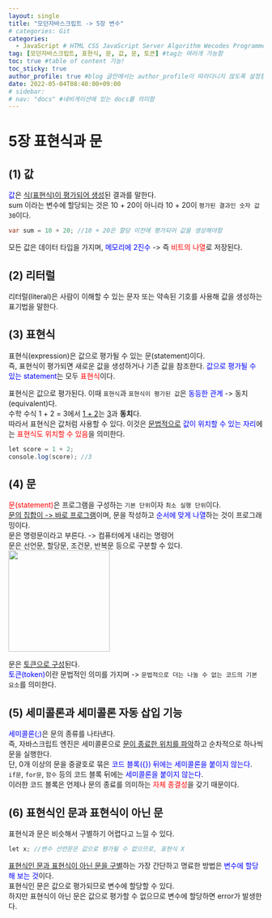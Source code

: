 ```yaml
---
layout: single
title: "모던자바스크립트 -> 5장 변수"  
# categories: Git
categories:
  - JavaScript # HTML CSS JavaScript Server Algorithm Wecodes Programmers CS Github Blog
tag: [모던자바스크립트, 표현식, 문, 값, 문, 토큰] #tag는 여러개 가능함
toc: true #table of content 기능!
toc_sticky: true
author_profile: true #blog 글안에서는 author_profile이 따라다니지 않도록 설정함
date: 2022-05-04T08:40:00+09:00
# sidebar:
# nav: "docs" #네비게이션에 있는 docs를 의미함
---
```

# 5장 표현식과 문   
## (1) 값  
<span style="color:blue">값</span>은 <u>식(표현식)이 평가되어 생성</u>된 결과를 말한다.  
sum 이라는 변수에 할당되는 것은 10 + 20이 아니라 10 + 20이 `평가된 결과인 숫자 값 30`이다.  

```java
var sum = 10 + 20; //10 + 20은 할당 이전에 평가되어 값을 생성해야함
```  
모든 값은 데이터 타입을 가지며, <span style="color:blue">메모리에 2진수</span> -> 즉 <span style="color:red">비트의 나열</span>로 저장된다.  

## (2) 리터럴  
리터럴(literal)은 사람이 이해할 수 있는 문자 또는 약속된 기호를 사용해 값을 생성하는 표기법을 말한다.  

## (3) 표현식  
표현식(expression)은 값으로 평가될 수 있는 문(statement)이다.  
즉, 표현식이 평가되면 새로운 값을 생성하거나 기존 값을 참조한다. <span style="color:blue">값으로 평가될 수 있는 statement</span>는 모두 <span style="color:red">표현식</span>이다.  

표현식은 값으로 평가된다. 이때 `표현식`과 `표현식이 평가된 값`은 <span style="color:blue">동등한 관계</span> -> 동치(equivalent)다.  
수학 수식 1 + 2 = 3에서 <u>1 + 2</u>는 <u>3</u>과 **동치**다.  
따라서 표현식은 값처럼 사용할 수 있다. 이것은 <u>문법적으로</u> <span style="color:blue">값이 위치할 수 있는 자리</span>에는 <span style="color:red">표현식도 위치할 수 있음</span>을 의미한다.  
```java
let score = 1 + 2;
console.log(score); //3
```


## (4) 문  
<span style="color:red">문(statement)</span>은 프로그램을 구성하는 `기본 단위`이자 `최소 실행 단위`이다.  
<u>문의 집합이 -> 바로 프로그램</u>이며, 문을 작성하고 <span style="color:blue">순서에 맞게 나열</span>하는 것이 프로그래밍이다.  
문은 명령문이라고 부른다. -> 컴퓨터에게 내리는 명령어  
문은 선언문, 할당문, 조건문, 반복문 등으로 구분할 수 있다.  
<img src="https://user-images.githubusercontent.com/87808288/166605088-c6e42b88-a687-4994-a492-ced1106ca5ee.png" width="200">   

문은 <u>토큰으로 구성</u>된다.  
<span style="color:blue">토큰(token)</span>이란 문법적인 의미를 가지며 -> `문법적으로 더는 나눌 수 없는 코드의 기본 요소`를 의미한다.  

## (5) 세미콜론과 세미콜론 자동 삽입 기능  
<span style="color:blue">세미콜론(;)</span>은 문의 종류를 나타낸다.  
즉, 자바스크립트 엔진은 세미콜론으로 <u>문이 종료한 위치를 파악</u>하고 순차적으로 하나씩 문을 실행한다.  
단, 0개 이상의 문을 중괄호로 묶은 <span style="color:blue">코드 블록({}) 뒤에는 세미콜론을 붙이지 않는다</span>.  
`if문`, `for문`, `함수` 등의 코드 블록 뒤에는 <span style="color:blue">세미콜론을 붙이지 않는다</span>.  
이러한 코드 블록은 언제나 문의 종료를 의미하는 <span style="color:red">자체 종결성</span>을 갖기 때문이다.  

## (6) 표현식인 문과 표현식이 아닌 문  
표현식과 문은 비슷해서 구별하기 어렵다고 느낄 수 있다.  

```java
let x; //변수 선언문은 값으로 평가될 수 없으므로, 표현식 X
```  
<u>표현식인 문과 표현식이 아닌 문을 구별</u>하는 가장 간단하고 명료한 방법은 <span style="color:blue">변수에 할당해 보는 것</span>이다.  
표현식인 문은 값으로 평가되므로 변수에 할당할 수 있다.  
하지만 표현식이 아닌 문은 값으로 평가할 수 없으므로 변수에 할당하면 error가 발생한다.  

<!-- 메소드 위에 변수 선언, 메소드 안에 메소드, 메소드 끝나고 리턴 -->

<!-- ### 2. Link 넣기

```

유형 1: (설명어를 입력) : [gunhee's coding blog](https://gunhee-jeong.github.io/)
유형 2: (URL 자동연결) : <https://gunhee-jeong.github.io/>
유형 3: (동일 파일 내 '문단으로 이동') : [1. Header로 이동](###-1-header)

```

유형 1: (설명어를 입력) : [gunhee's coding blog](https://gunhee-jeong.github.io/)
유형 2: (URL 자동연결) : <https://gunhee-jeong.github.io/>
유형 3: (동일 파일 내 '문단으로 이동') : [1. Header로 이동](#1-header)
유형 3의 방법

1. 특수문자를 제거
2. 스페이스는 -로 바꾸고
3. 대문자는 소문자로!
   그래서 ### 1. Header -> #1-header

## Link: [google][https://www.google.com/]

### 3. 수평선

```

---

```

---

### 4. 라인 바꾸기

```

스페이스바를 2번 눌러주면 다음칸으로
이동할 수 있어요!

```

---

스페이스바를 2번 눌러주면
다음칸으로 이동할 수 있어요!

### 5. list 만들기

```

1. 1번
2. 2번
3. 3번

- 순서없는 list
  - 순서없는 list
    - 순서없는 list

```

1. 1번
2. 2번
3. 3번

- 순서없는 list
  - 순서없는 list
    - 순서없는 list

---

### 6. font 관련

```

**진하게** -> 볼드
_기울여서_ -> 이탤릭체
~~취소선~~ -> 취소선

<ul>밑줄넣기</ul> -> 밑줄
<span style="color:red">빨간 글씨</span> -> 글자색
이것이 `인라인` 입니다 -> 인라인 코드
```

**진하게** -> 볼드
_기울여서_ -> 이탤릭체
~~취소선~~ -> 취소선
<u>밑줄넣기</u> -> 밑줄
<span style="color:red">빨간 글씨</span>
이것이 `인라인` 입니다 -> 인라인 코드

---

### 7. 인용구문

```
> coding
>
> > JavaScript
> >
> > > 내가 프짱!
```

> coding
>
> > JavaScript
> >
> > > 내가 프짱!

---

### 8. 이미지 삽입

```
유형1: ('사이즈를 조절' -> HTML 태그 사용) : <img src="https://gunhee-jeong.github.io/assets/images/blogLogo.png" width="300" height="200">
유형2: (이미지 삽입 후 -> 링크 걸기)
[![이미지](https://gunhee-jeong.github.io/assets/images/blogLogo/blogLogo.png)](https://gunhee-jeong.github.io/)
```

유형1: ('사이즈를 조절' -> HTML 태그 사용) : <img src="https://gunhee-jeong.github.io/assets/images/blogLogo.png" width="300" height="200">
유형2: (이미지 삽입 후 -> 링크 걸기)
[![이미지](https://gunhee-jeong.github.io/assets/images/blogLogo.png)](https://gunhee-jeong.github.io/)

### 9. 표 만들기

```
||국어|영어|
| :--- | ---: | :--: |
|건희 | 100점 | 100점
|철수 | 100점 | 100점
```

|      |  국어 | 영어  |
| :--- | ----: | :---: |
| 건희 | 100점 | 100점 |
| 철수 | 100점 | 100점 |

> - header를 넣고 싶은 경우 ---을 사용하고 :을 이용하여 정렬에 사용함!

### 10. 토글 만들기

```
<details>
<summary>여기를 누르세요</summary>
<div markdown="1">
숨겨진 내용
</div>
</details>
```

<details>
<summary>여기를 누르세요</summary>
<div markdown="1">
숨겨진 내용
</div>
</details> -->
